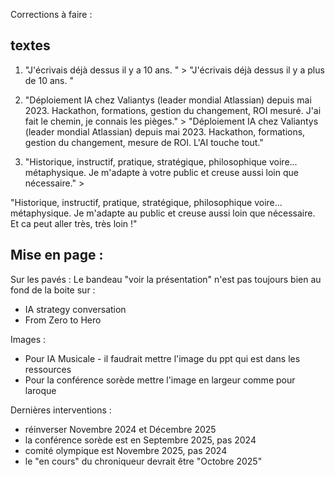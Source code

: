 Corrections à faire : 

## textes

1. "J'écrivais déjà dessus il y a 10 ans. " > "J'écrivais déjà dessus il y a plus de 10 ans. "

2. "Déploiement IA chez Valiantys (leader mondial Atlassian) depuis mai 2023. Hackathon, formations, gestion du changement, ROI mesuré. J'ai fait le chemin, je connais les pièges." > "Déploiement IA chez Valiantys (leader mondial Atlassian) depuis mai 2023. Hackathon, formations, gestion du changement, mesure de ROI. L'AI touche tout."

3. "Historique, instructif, pratique, stratégique, philosophique voire... métaphysique. Je m'adapte à votre public et creuse aussi loin que nécessaire." >

"Historique, instructif, pratique, stratégique, philosophique voire... métaphysique. Je m'adapte au public et creuse aussi loin que nécessaire. Et ca peut aller très, très loin !" 

## Mise en page : 
Sur les pavés : Le bandeau "voir la présentation" n'est pas toujours bien au fond de la boite sur : 
- IA strategy conversation
- From Zero to Hero

Images : 

- Pour IA Musicale - il faudrait mettre l'image du ppt qui est dans les ressources
- Pour la conférence sorède mettre l'image en largeur comme pour laroque 

Dernières interventions : 

- réinverser Novembre 2024 et Décembre 2025
- la conférence sorède est en Septembre 2025, pas 2024
- comité olympique est Novembre 2025, pas 2024
- le "en cours" du chroniqueur devrait être "Octobre 2025"
